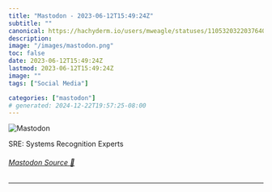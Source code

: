 ```yaml
---
title: "Mastodon - 2023-06-12T15:49:24Z"
subtitle: ""
canonical: https://hachyderm.io/users/mweagle/statuses/110532032203764068
description:
image: "/images/mastodon.png"
toc: false
date: 2023-06-12T15:49:24Z
lastmod: 2023-06-12T15:49:24Z
image: ""
tags: ["Social Media"]

categories: ["mastodon"]
# generated: 2024-12-22T19:57:25-08:00
---
```

![Mastodon](/images/mastodon.png)

<p>SRE: Systems Recognition Experts</p>


###### [Mastodon Source 🐘](https://hachyderm.io/@mweagle/110532032203764068)

___
